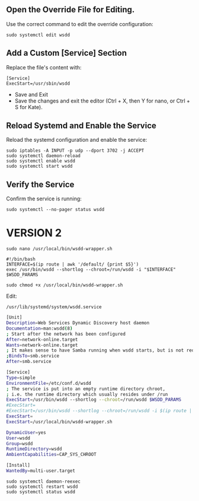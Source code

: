 ## Open the Override File for Editing.

Use the correct command to edit the override configuration:

    sudo systemctl edit wsdd

## Add a Custom [Service] Section

Replace the file's content with:

    [Service]
    ExecStart=/usr/sbin/wsdd

- Save and Exit
- Save the changes and exit the editor (Ctrl + X, then Y for nano, or Ctrl + S for Kate).

## Reload Systemd and Enable the Service

Reload the systemd configuration and enable the service:

    sudo iptables -A INPUT -p udp --dport 3702 -j ACCEPT
    sudo systemctl daemon-reload
    sudo systemctl enable wsdd
    sudo systemctl start wsdd

## Verify the Service

Confirm the service is running:

    sudo systemctl --no-pager status wsdd


# VERSION 2

`sudo nano /usr/local/bin/wsdd-wrapper.sh`

    #!/bin/bash
    INTERFACE=$(ip route | awk '/default/ {print $5}')
    exec /usr/bin/wsdd --shortlog --chroot=/run/wsdd -i "$INTERFACE" $WSDD_PARAMS


`sudo chmod +x /usr/local/bin/wsdd-wrapper.sh`

Edit:

`/usr/lib/systemd/system/wsdd.service`

```bash
[Unit]
Description=Web Services Dynamic Discovery host daemon
Documentation=man:wsdd(8)
; Start after the network has been configured
After=network-online.target
Wants=network-online.target
; It makes sense to have Samba running when wsdd starts, but is not required.
;BindsTo=smb.service
After=smb.service

[Service]
Type=simple
EnvironmentFile=/etc/conf.d/wsdd
; The service is put into an empty runtime directory chroot,
; i.e. the runtime directory which usually resides under /run
ExecStart=/usr/bin/wsdd --shortlog --chroot=/run/wsdd $WSDD_PARAMS
#ExecStart=
#ExecStart=/usr/bin/wsdd --shortlog --chroot=/run/wsdd -i $(ip route | awk '/default/ {print $5}') $WSDD_PARAMS
ExecStart=
ExecStart=/usr/local/bin/wsdd-wrapper.sh

DynamicUser=yes
User=wsdd
Group=wsdd
RuntimeDirectory=wsdd
AmbientCapabilities=CAP_SYS_CHROOT

[Install]
WantedBy=multi-user.target
```

    sudo systemctl daemon-reexec
    sudo systemctl restart wsdd
    sudo systemctl status wsdd
